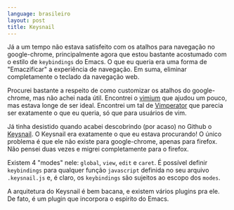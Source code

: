 ```yaml
---
language: brasileiro
layout: post
title: Keysnail
---
```


Já a um tempo não estava satisfeito com os atalhos para navegação no
google-chrome, principalmente agora que estou bastante acostumado com o estilo
de `keybindings` do Emacs. O que eu queria era uma forma de "Emaczificar" a
experiência de navegação. Em suma, eliminar completamente o teclado da navegação
web.

Procurei bastante a respeito de como customizar os atalhos do google-chrome, mas
não achei nada útil. Encontrei o [vimium](https://chrome.google.com/webstore/detail/vimium/dbepggeogbaibhgnhhndojpepiihcmeb?hl=en) que ajudou um pouco, mas estava longe de
ser ideal. Encontrei um tal de [Vimperator](http://www.vimperator.org/) que parecia ser exatamente o que eu
queria, só que para usuários de vim.

Já tinha desistido quando acabei descobrindo (por acaso) no Github o [Keysnail](https://github.com/mooz/keysnail/wiki). O
Keysnail era <span class="underline">exatamente</span> o que eu estava procurando! O único problema é que ele
não existe para google-chrome, apenas para firefox. Não pensei duas vezes e
migrei completamente para o firefox.

Existem 4 "modes" nele: `global`, `view`, `edit` e `caret`. É possível definir
`keybindings` para qualquer função `javascript` definida no seu arquivo
`.keysnail.js` e, é claro, os `keybindings` são sujeitos ao escopo dos `modes`.

A arquitetura do Keysnail é bem bacana, e existem vários plugins pra ele. De
fato, é um plugin que incorpora o espirito do Emacs.
